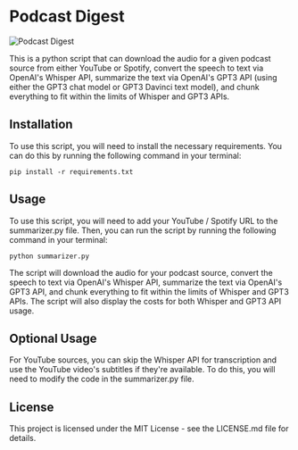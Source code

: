 # Podcast Digest

![Podcast Digest](https://user-images.githubusercontent.com/99987044/222886120-bc389e06-16bf-45e3-90a4-e7f62fd3b15b.png)

This is a python script that can download the audio for a given podcast source from either YouTube or Spotify, convert the speech to text via OpenAI's Whisper API, summarize the text via OpenAI's GPT3 API (using either the GPT3 chat model or GPT3 Davinci text model), and chunk everything to fit within the limits of Whisper and GPT3 APIs.

## Installation

To use this script, you will need to install the necessary requirements. You can do this by running the following command in your terminal:

`pip install -r requirements.txt`

## Usage

To use this script, you will need to add your YouTube / Spotify URL to the summarizer.py file. Then, you can run the script by running the following command in your terminal:

`python summarizer.py`

The script will download the audio for your podcast source, convert the speech to text via OpenAI's Whisper API, summarize the text via OpenAI's GPT3 API, and chunk everything to fit within the limits of Whisper and GPT3 APIs. The script will also display the costs for both Whisper and GPT3 API usage.

## Optional Usage

For YouTube sources, you can skip the Whisper API for transcription and use the YouTube video's subtitles if they're available. To do this, you will need to modify the code in the summarizer.py file.

## License

This project is licensed under the MIT License - see the LICENSE.md file for details.
